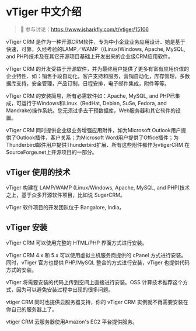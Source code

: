 # vTiger 中文介绍
>  🔔 参与讨论：https://www.isharkfly.com/t/vtiger/15106

vTiger CRM 是作为一种开源CRM软件，专为中小企业业务应用设计．她是基于快速，可靠，久经考验的LAMP／WAMP（(Linux)Windows, Apache, MySQL, and PHP)技术及在其它开源项目基础上开发出来的企业级CRM应用软件。

vTiger CRM 的开发受益于开源软件，并为最终用户提供了更多有富有应用价值的企业特性．如：销售手段自动化，客户支持和服务，营销自动化，库存管理，多数据库支持，安全管理，产品订制，日程安排，电子邮件集成，附件等等。

vTiger CRM 的安装简易，所有必需软件如：Apache, MySQL, and PHP已集成，可运行于Windows和Linux（RedHat, Debian, SuSe, Fedora, and Mandrake)操作系统。您无须过多去干预数据库，Web服务器和其它软件的设置。

vTiger CRM 同时提供企业级业务增强应用附件，如为Microsoft Outlook用户提供了Outlook插件，客户关系；为Microsoft Word用户提供了Office插件；为Thunderbird邮件用户提供Thunderbird扩展．所有这些附件都作为vtigerCRM 在SourceForge.net上开源项目的一部分。


## vTiger 使用的技术

vTiger 构建在 LAMP/WAMP (Linux/Windows, Apache, MySQL, and PHP)技术之上，基于众多开源软件项目，比如说 SugarCRM。

vTiger 软件项目的开发团队位于 Bangalore, India。

## vTiger 安装

vTiger CRM 可以使用完整的 HTML/PHP 界面方式进行安装。

vTiger CRM 4.x 和 5.x 可以使用虚拟主机服务商提供的 cPanel 方式进行安装。同时，vTiger 官方也提供 PHP/MySQL 整合的方式进行安装，vTiger 也提供代码方式的安装。

vTiger 将需要安装的代码上传到空间上直接进行安装。OSS 计算技术推荐这个方式，因为可以避免安装过程中出现的很多问题。

vtiger CRM 同时也提供云服务器支持，你的 vTiger CRM 实例就不再需要安装在你自己的服务器上了。

vtiger CRM 云服务器使用Amazon's EC2 平台提供服务。
